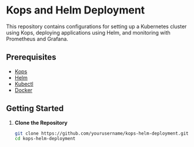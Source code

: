# Kops and Helm Deployment

This repository contains configurations for setting up a Kubernetes cluster using Kops, deploying applications using Helm, and monitoring with Prometheus and Grafana.

## Prerequisites

- [Kops](https://kops.sigs.k8s.io/)
- [Helm](https://helm.sh/)
- [Kubectl](https://kubernetes.io/docs/tasks/tools/)
- [Docker](https://www.docker.com/)

## Getting Started

1. **Clone the Repository**

   ```bash
   git clone https://github.com/yourusername/kops-helm-deployment.git
   cd kops-helm-deployment
